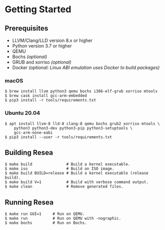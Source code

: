 # Getting Started

## Prerequisites
- LLVM/Clang/LLD version 8.x or higher
- Python version 3.7 or higher
- QEMU
- Bochs *(optional)*
- GRUB and xorriso *(optional)*
- Docker *(optional: Linux ABI emulation uses Docker to build packages)*

### macOS
```
$ brew install llvm python3 qemu bochs i386-elf-grub xorriso mtools
$ brew cask install gcc-arm-embedded
$ pip3 install -r tools/requirements.txt
```

### Ubuntu 20.04
```
$ apt install llvm-8 lld-8 clang-8 qemu bochs grub2 xorriso mtools \
    python3 python3-dev python3-pip python3-setuptools \
    gcc-arm-none-eabi
$ pip3 install --user -r tools/requirements.txt
```

## Building Resea
```
$ make build               # Build a kernel executable.
$ make iso                 # Build an ISO image.
$ make build BUILD=release # Build a kernel executable (release build).
$ make build V=1           # Build with verbose command output.
$ make clean               # Remove generated files.
```

## Running Resea
```
$ make run GUI=1     # Run on QEMU.
$ make run           # Run on QEMU with -nographic.
$ make bochs         # Run on Bochs.
```
